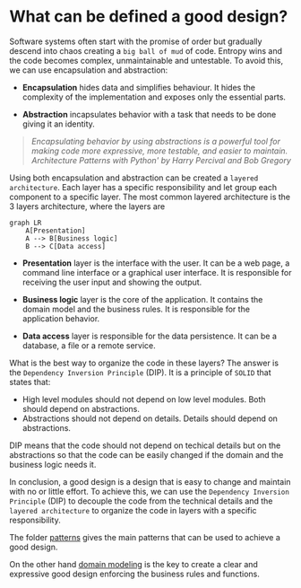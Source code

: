 # What can be defined a good design?

Software systems often start with the promise of order but gradually descend into chaos creating a `big ball of mud` of code. Entropy wins and the code becomes complex, unmaintainable and untestable. To avoid this, we can use encapsulation and abstraction:

- **Encapsulation** hides data and simplifies behaviour. It hides the complexity of the implementation and exposes only the essential parts.

- **Abstraction** incapsulates behavior with a task that needs to be done giving it an identity.

> _Encapsulating behavior by using abstractions is a powerful tool for making code more expressive, more testable, and easier to maintain._  
> _Architecture Patterns with Python' by Harry Percival and Bob Gregory_

Using both encapsulation and abstraction can be created a `layered architecture`. Each layer has a specific responsibility and let group each component to a specific layer. The most common layered architecture is the 3 layers architecture, where the layers are

```mermaid
graph LR
    A[Presentation]
    A --> B[Business logic]
    B --> C[Data access]
```

- **Presentation** layer is the interface with the user. It can be a web page, a command line interface or a graphical user interface. It is responsible for receiving the user input and showing the output.

- **Business logic** layer is the core of the application. It contains the domain model and the business rules. It is responsible for the application behavior.

- **Data access** layer is responsible for the data persistence. It can be a database, a file or a remote service.

What is the best way to organize the code in these layers? The answer is the `Dependency Inversion Principle` (DIP). It is a principle of `SOLID` that states that:

- High level modules should not depend on low level modules. Both should depend on abstractions.
- Abstractions should not depend on details. Details should depend on abstractions.

DIP means that the code should not depend on techical details but on the abstractions so that the code can be easily changed if the domain and the business logic needs it.

In conclusion, a good design is a design that is easy to change and maintain with no or little effort. To achieve this, we can use the `Dependency Inversion Principle` (DIP) to decouple the code from the technical details and the `layered architecture` to organize the code in layers with a specific responsibility.

The folder [patterns](./patterns) gives the main patterns that can be used to achieve a good design.

On the other hand [domain modeling](./domain_modeling/) is the key to create a clear and expressive good design enforcing the business rules and functions.
